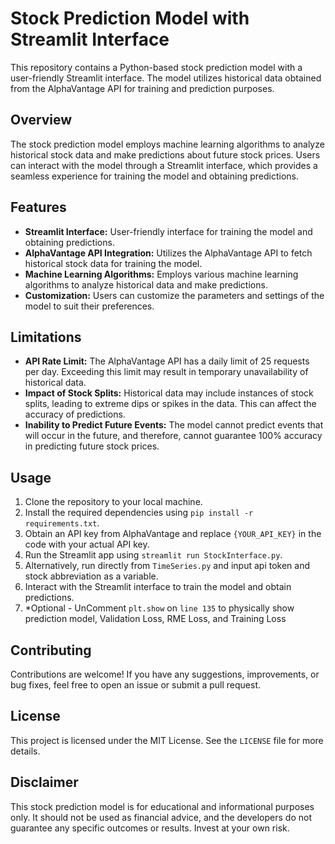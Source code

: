 # Stock Prediction Model with Streamlit Interface

This repository contains a Python-based stock prediction model with a user-friendly Streamlit interface. The model utilizes historical data obtained from the AlphaVantage API for training and prediction purposes.

## Overview

The stock prediction model employs machine learning algorithms to analyze historical stock data and make predictions about future stock prices. Users can interact with the model through a Streamlit interface, which provides a seamless experience for training the model and obtaining predictions.

## Features

- **Streamlit Interface:** User-friendly interface for training the model and obtaining predictions.
- **AlphaVantage API Integration:** Utilizes the AlphaVantage API to fetch historical stock data for training the model.
- **Machine Learning Algorithms:** Employs various machine learning algorithms to analyze historical data and make predictions.
- **Customization:** Users can customize the parameters and settings of the model to suit their preferences.

## Limitations

- **API Rate Limit:** The AlphaVantage API has a daily limit of 25 requests per day. Exceeding this limit may result in temporary unavailability of historical data.
- **Impact of Stock Splits:** Historical data may include instances of stock splits, leading to extreme dips or spikes in the data. This can affect the accuracy of predictions.
- **Inability to Predict Future Events:** The model cannot predict events that will occur in the future, and therefore, cannot guarantee 100% accuracy in predicting future stock prices.

## Usage

1. Clone the repository to your local machine.
2. Install the required dependencies using `pip install -r requirements.txt`.
3. Obtain an API key from AlphaVantage and replace `{YOUR_API_KEY}` in the code with your actual API key.
4. Run the Streamlit app using `streamlit run StockInterface.py`.
5. Alternatively, run directly from `TimeSeries.py` and input api token and stock abbreviation as a variable.
6. Interact with the Streamlit interface to train the model and obtain predictions.
7. *Optional - UnComment `plt.show` on `line 135` to physically show prediction model, Validation Loss, RME Loss, and Training Loss

## Contributing

Contributions are welcome! If you have any suggestions, improvements, or bug fixes, feel free to open an issue or submit a pull request.

## License

This project is licensed under the MIT License. See the `LICENSE` file for more details.

## Disclaimer

This stock prediction model is for educational and informational purposes only. It should not be used as financial advice, and the developers do not guarantee any specific outcomes or results. Invest at your own risk.
